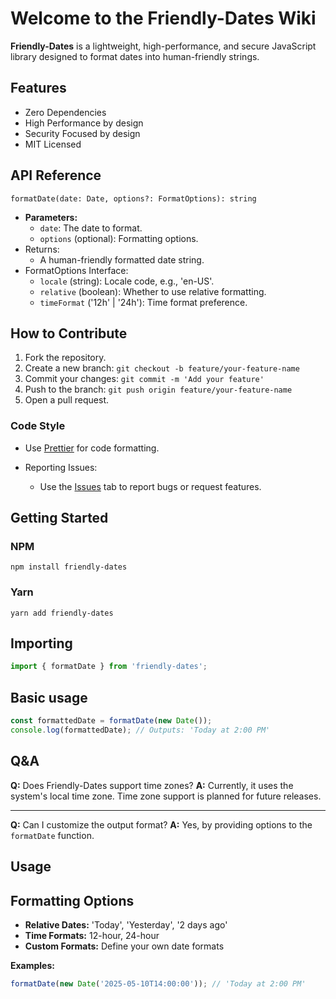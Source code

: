 # Welcome to the Friendly-Dates Wiki

**Friendly-Dates** is a lightweight, high-performance, and secure JavaScript library designed to format dates into human-friendly strings.

## Features

- Zero Dependencies
- High Performance by design
- Security Focused by design
- MIT Licensed

## API Reference

`formatDate(date: Date, options?: FormatOptions): string`

- **Parameters:**
  - `date`: The date to format.
  - `options` (optional): Formatting options.
- Returns:
  - A human-friendly formatted date string.
- FormatOptions Interface:
  - `locale` (string): Locale code, e.g., 'en-US'.
  - `relative` (boolean): Whether to use relative formatting.
  - `timeFormat` ('12h' | '24h'): Time format preference.

## How to Contribute

1. Fork the repository.
2. Create a new branch: `git checkout -b feature/your-feature-name`
3. Commit your changes: `git commit -m 'Add your feature'`
4. Push to the branch: `git push origin feature/your-feature-name`
5. Open a pull request.

### Code Style

- Use [Prettier](https://prettier.io/) for code formatting.

- Reporting Issues:
  - Use the [Issues](https://github.com/Dynamic-Innovative-Studio/friendly-dates/issues) tab to report bugs or request features.

## Getting Started

### NPM

```node
npm install friendly-dates
```

### Yarn

```node
yarn add friendly-dates
```

## Importing

```js
import { formatDate } from 'friendly-dates';
```

## Basic usage

```js
const formattedDate = formatDate(new Date());
console.log(formattedDate); // Outputs: 'Today at 2:00 PM'
```

## Q&A

**Q:** Does Friendly-Dates support time zones?
**A:** Currently, it uses the system's local time zone. Time zone support is planned for future releases.

---

**Q:** Can I customize the output format?
**A:** Yes, by providing options to the `formatDate` function.

## Usage

## Formatting Options

- **Relative Dates:** 'Today', 'Yesterday', '2 days ago'
- **Time Formats:** 12-hour, 24-hour
- **Custom Formats:** Define your own date formats

**Examples:**

```js
formatDate(new Date('2025-05-10T14:00:00')); // 'Today at 2:00 PM'
```
